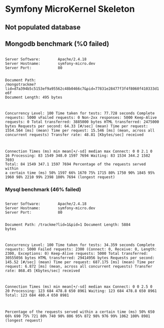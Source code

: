 # Symfony MicroKernel Skeleton
## Not populated database

## Mongodb benchmark (%0 failed)
<code>
Server Software:        Apache/2.4.18
Server Hostname:        symfony-micro.dev
Server Port:            80

Document Path:          /mongotrackme?lid=d7a394b5c5153ef9a95562c48b0466c7&pid=77831e28477f3f4f8060f410333d1e6f
Document Length:        495 bytes

Concurrency Level:      100
Time taken for tests:   77.728 seconds
Complete requests:      5000
vFailed requests:        0
Non-2xx responses:      5000
Keep-Alive requests:    0
Total transferred:      3885000 bytes
HTML transferred:       2475000 bytes
Requests per second:    64.33 [#/sec] (mean)
Time per request:       1554.564 [ms] (mean)
Time per request:       15.546 [ms] (mean, across all concurrent requests)
Transfer rate:          48.81 [Kbytes/sec] received

Connection Times (ms)
              min  mean[+/-sd] median   max
Connect:        0    0   2.1      0      16
Processing:    83 1549 348.0   1597    7694
Waiting:       83 1534 344.2   1582    7693
Total:         84 1549 347.1   1597    7694
Percentage of the requests served within a certain time (ms)
  50%   1597
  66%   1670
  75%   1715
  80%   1750
  90%   1845
  95%   1960
  98%   2210
  99%   2398
 100%   7694 (longest request)
</code>
### Mysql benchmark (46% failed)
<code>
Server Software:        Apache/2.4.18
Server Hostname:        symfony-micro.dev
Server Port:            80

Document Path:          /trackme?lid=1&pid=1
Document Length:        5884 bytes

Concurrency Level:      100
Time taken for tests:   34.359 seconds
Complete requests:      5000
Failed requests:        2300
   (Connect: 0, Receive: 0, Length: 2300, Exceptions: 0)
Keep-Alive requests:    5000
Total transferred:      30555056 bytes
HTML transferred:       29414956 bytes
Requests per second:    145.52 [#/sec] (mean)
Time per request:       687.175 [ms] (mean)
Time per request:       6.872 [ms] (mean, across all concurrent requests)
Transfer rate:          868.45 [Kbytes/sec] received

Connection Times (ms)
              min  mean[+/-sd] median   max
Connect:        0    0   2.5      0      20
Processing:   123  684 478.8    650    8961
Waiting:      123  684 478.8    650    8961
Total:        123  684 480.4    650    8981

Percentage of the requests served within a certain time (ms)
  50%    650
  66%    690
  75%    721
  80%    740
  90%    806
  95%    872
  98%    976
  99%   1062
 100%   8981 (longest request)
</code>
